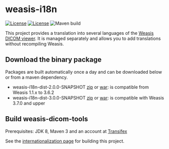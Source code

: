 # weasis-i18n #

[![License](https://img.shields.io/badge/License-EPL%202.0-blue.svg)](https://opensource.org/licenses/EPL-2.0) [![License](https://img.shields.io/badge/License-Apache%202.0-blue.svg)](https://opensource.org/licenses/Apache-2.0) ![Maven build](https://github.com/nroduit/weasis-i18n/workflows/Build/badge.svg?branch=master)

This project provides a translation into several languages of
the [Weasis DICOM viewer](https://github.com/nroduit/Weasis). It is managed separately and allows
you to add translations without recompiling Weasis.

## Download the binary package ##

Packages are built automatically once a day and can be
downloaded below or from a maven dependency.

* weasis-i18n-dist-2.0.0-SNAPSHOT [zip](https://github.com/nroduit/mvn-repo/raw/master/org/weasis/weasis-i18n-dist/2.0.0-SNAPSHOT/weasis-i18n-dist-2.0.0-SNAPSHOT.zip) or [war](https://github.com/nroduit/mvn-repo/raw/master/org/weasis/weasis-i18n-dist/2.0.0-SNAPSHOT/weasis-i18n.war): is compatible from Weasis 1.1.x to 3.6.2
* weasis-i18n-dist-3.0.0-SNAPSHOT [zip](https://github.com/nroduit/mvn-repo/raw/master/org/weasis/weasis-i18n-dist/3.0.0-SNAPSHOT/weasis-i18n-dist-3.0.0-SNAPSHOT.zip) or [war](https://github.com/nroduit/mvn-repo/raw/master/org/weasis/weasis-i18n-dist/3.0.0-SNAPSHOT/weasis-i18n.war): is compatible with Weasis 3.7.0 and upper



## Build weasis-dicom-tools ##

Prerequisites: JDK 8, Maven 3 and an account at [Transifex](https://www.transifex.com/signin)

See the [internationalization page](https://nroduit.github.io/en/getting-started/translating/) for
building this project.
